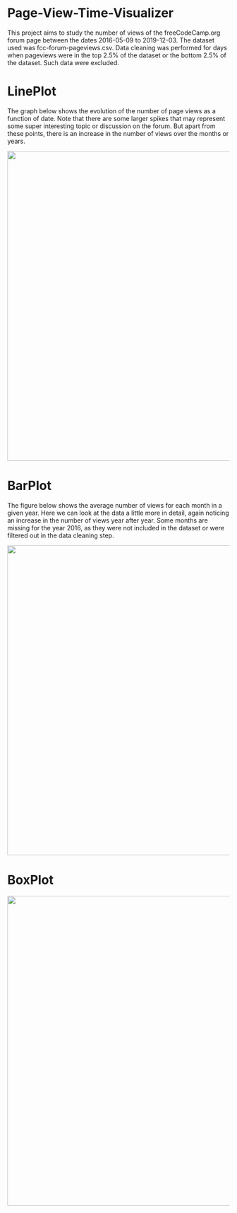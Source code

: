 # Page-View-Time-Visualizer

This project aims to study the number of views of the freeCodeCamp.org forum page between the dates 2016-05-09 to 2019-12-03. The dataset used was fcc-forum-pageviews.csv. Data cleaning was performed for days when pageviews were in the top 2.5% of the dataset or the bottom 2.5% of the dataset. Such data were excluded.

# LinePlot 

The graph below shows the evolution of the number of page views as a function of date.
Note that there are some larger spikes that may represent some super interesting topic or discussion on the forum. But apart from these points, there is an increase in the number of views over the months or years.

<div align="center">
  <img src="https://user-images.githubusercontent.com/102380417/178588773-54bcb960-2f73-49a4-ad2e-5693311a844c.png" width="700px" />
</div>

# BarPlot

The figure below shows the average number of views for each month in a given year. Here we can look at the data a little more in detail, again noticing an increase in the number of views year after year.
Some months are missing for the year 2016, as they were not included in the dataset or were filtered out in the data cleaning step.

<div align="center">
  <img src="https://user-images.githubusercontent.com/102380417/178589650-165e30d3-e2af-4ae1-a139-050532235673.png" width="700px" />
</div>

# BoxPlot

<div align="center">
  <img src="https://user-images.githubusercontent.com/102380417/178589029-d4d52561-c760-4d0a-bd56-5efc297685b9.png" width="700px" />
</div>
